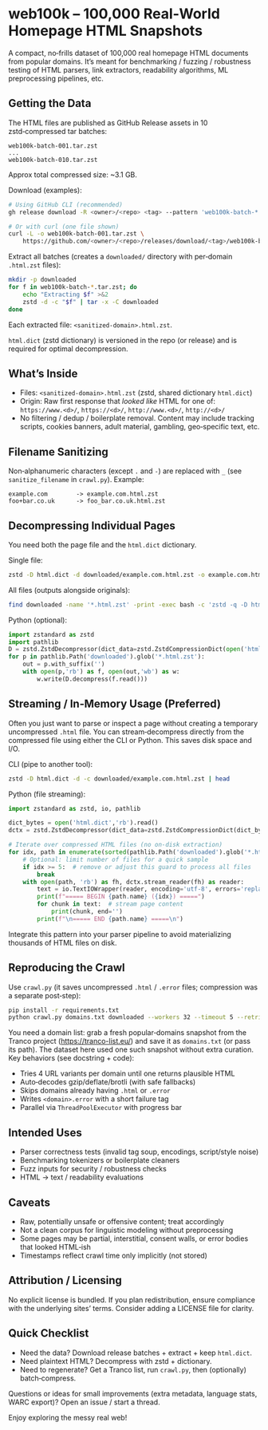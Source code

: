 # web100k – 100,000 Real‑World Homepage HTML Snapshots

A compact, no‑frills dataset of 100,000 real homepage HTML documents from popular domains. It’s meant for benchmarking / fuzzing / robustness testing of HTML parsers, link extractors, readability algorithms, ML preprocessing pipelines, etc.

## Getting the Data
The HTML files are published as GitHub Release assets in 10 zstd‑compressed tar batches:

```
web100k-batch-001.tar.zst
...
web100k-batch-010.tar.zst
```

Approx total compressed size: ~3.1 GB.

Download (examples):
```bash
# Using GitHub CLI (recommended)
gh release download -R <owner>/<repo> <tag> --pattern 'web100k-batch-*.tar.zst'

# Or with curl (one file shown)
curl -L -o web100k-batch-001.tar.zst \
    https://github.com/<owner>/<repo>/releases/download/<tag>/web100k-batch-001.tar.zst
```

Extract all batches (creates a `downloaded/` directory with per‑domain `.html.zst` files):
```bash
mkdir -p downloaded
for f in web100k-batch-*.tar.zst; do
    echo "Extracting $f" >&2
    zstd -d -c "$f" | tar -x -C downloaded
done
```

Each extracted file: `<sanitized-domain>.html.zst`.

`html.dict` (zstd dictionary) is versioned in the repo (or release) and is required for optimal decompression.

## What’s Inside
 - Files: `<sanitized-domain>.html.zst` (zstd, shared dictionary `html.dict`)
 - Origin: Raw first response that *looked like* HTML for one of: `https://www.<d>/`, `https://<d>/`, `http://www.<d>/`, `http://<d>/`
 - No filtering / dedup / boilerplate removal. Content may include tracking scripts, cookies banners, adult material, gambling, geo‑specific text, etc.

## Filename Sanitizing
Non‑alphanumeric characters (except `.` and `-`) are replaced with `_` (see `sanitize_filename` in `crawl.py`). Example:
```
example.com        -> example.com.html.zst
foo+bar.co.uk      -> foo_bar.co.uk.html.zst
```

## Decompressing Individual Pages
You need both the page file and the `html.dict` dictionary.

Single file:
```bash
zstd -D html.dict -d downloaded/example.com.html.zst -o example.com.html
```
All files (outputs alongside originals):
```bash
find downloaded -name '*.html.zst' -print -exec bash -c 'zstd -q -D html.dict -d "$1" -o "${1%.zst}"' _ {} \;
```
Python (optional):
```python
import zstandard as zstd
import pathlib
D = zstd.ZstdDecompressor(dict_data=zstd.ZstdCompressionDict(open('html.dict','rb').read()))
for p in pathlib.Path('downloaded').glob('*.html.zst'):
    out = p.with_suffix('')
    with open(p,'rb') as f, open(out,'wb') as w:
        w.write(D.decompress(f.read()))
```

## Streaming / In‑Memory Usage (Preferred)
Often you just want to parse or inspect a page without creating a temporary uncompressed `.html` file. You can stream‑decompress directly from the compressed file using either the CLI or Python. This saves disk space and I/O.

CLI (pipe to another tool):
```bash
zstd -D html.dict -d -c downloaded/example.com.html.zst | head
```

Python (file streaming):
```python
import zstandard as zstd, io, pathlib

dict_bytes = open('html.dict','rb').read()
dctx = zstd.ZstdDecompressor(dict_data=zstd.ZstdCompressionDict(dict_bytes))

# Iterate over compressed HTML files (no on-disk extraction)
for idx, path in enumerate(sorted(pathlib.Path('downloaded').glob('*.html.zst'))):
    # Optional: limit number of files for a quick sample
    if idx >= 5:  # remove or adjust this guard to process all files
        break
    with open(path, 'rb') as fh, dctx.stream_reader(fh) as reader:
        text = io.TextIOWrapper(reader, encoding='utf-8', errors='replace')
        print(f"===== BEGIN {path.name} ({idx}) =====")
        for chunk in text:  # stream page content
            print(chunk, end='')
        print(f"\n===== END {path.name} =====\n")
```

Integrate this pattern into your parser pipeline to avoid materializing thousands of HTML files on disk.

## Reproducing the Crawl
Use `crawl.py` (it saves uncompressed `.html` / `.error` files; compression was a separate post‑step):
```bash
pip install -r requirements.txt
python crawl.py domains.txt downloaded --workers 32 --timeout 5 --retries 3 --log run.csv
```
You need a domain list: grab a fresh popular‑domains snapshot from the Tranco project (https://tranco-list.eu/) and save it as `domains.txt` (or pass its path). The dataset here used one such snapshot without extra curation.
Key behaviors (see docstring + code):
- Tries 4 URL variants per domain until one returns plausible HTML
- Auto‑decodes gzip/deflate/brotli (with safe fallbacks)
- Skips domains already having `.html` or `.error`
- Writes `<domain>.error` with a short failure tag
- Parallel via `ThreadPoolExecutor` with progress bar

## Intended Uses
- Parser correctness tests (invalid tag soup, encodings, script/style noise)
- Benchmarking tokenizers or boilerplate cleaners
- Fuzz inputs for security / robustness checks
- HTML → text / readability evaluations

## Caveats
- Raw, potentially unsafe or offensive content; treat accordingly
- Not a clean corpus for linguistic modeling without preprocessing
- Some pages may be partial, interstitial, consent walls, or error bodies that looked HTML‑ish
- Timestamps reflect crawl time only implicitly (not stored)

## Attribution / Licensing
No explicit license is bundled. If you plan redistribution, ensure compliance with the underlying sites’ terms. Consider adding a LICENSE file for clarity.

## Quick Checklist
- Need the data? Download release batches + extract + keep `html.dict`.
- Need plaintext HTML? Decompress with zstd + dictionary.
- Need to regenerate? Get a Tranco list, run `crawl.py`, then (optionally) batch‑compress.

Questions or ideas for small improvements (extra metadata, language stats, WARC export)? Open an issue / start a thread.

Enjoy exploring the messy real web!

